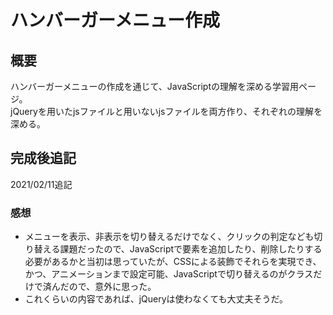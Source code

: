 # ハンバーガーメニュー作成

## 概要
ハンバーガーメニューの作成を通じて、JavaScriptの理解を深める学習用ページ。  
jQueryを用いたjsファイルと用いないjsファイルを両方作り、それぞれの理解を深める。

## 完成後追記
2021/02/11追記
### 感想
* メニューを表示、非表示を切り替えるだけでなく、クリックの判定なども切り替える課題だったので、JavaScriptで要素を追加したり、削除したりする必要があるかと当初は思っていたが、CSSによる装飾でそれらを実現でき、かつ、アニメーションまで設定可能、JavaScriptで切り替えるのがクラスだけで済んだので、意外に思った。
* これくらいの内容であれば、jQueryは使わなくても大丈夫そうだ。
